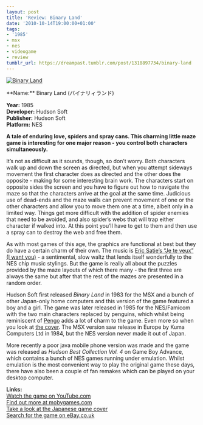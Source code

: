 ```yaml
---
layout: post
title: 'Review: Binary Land'
date: '2010-10-14T19:00:00+01:00'
tags:
- '1985'
- msx
- nes
- videogame
- review
tumblr_url: https://dreampast.tumblr.com/post/1318897734/binary-land
---
```

[![Binary Land](https://64.media.tumblr.com/tumblr_l9tivxpF6i1qbfpni.png)](http://dreampast.tumblr.com/post/1318897734/binary-land)  
<!-- more --> **Name:** Binary Land (バイナリィランド)  
**Year:** 1985  
**Developer:** Hudson Soft  
**Publisher:** Hudson Soft  
**Platform:** NES

**A tale of enduring love, spiders and spray cans. This charming little maze game is interesting for one major reason - you control both characters simultaneously.**

It’s not as difficult as it sounds, though, so don’t worry. Both characters walk up and down the screen as directed, but when you attempt sideways movement the first character does as directed and the other does the opposite - making for some interesting brain work. The characters start on opposite sides the screen and you have to figure out how to navigate the maze so that the characters arrive at the goal at the same time. Judicious use of dead-ends and the maze walls can prevent movement of one or the other characters and allow you to move them one at a time, albeit only in a limited way. Things get more difficult with the addition of spider enemies that need to be avoided, and also spider’s webs that will trap either character if walked into. At this point you’ll have to get to them and then use a spray can to destroy the web and free them.

As with most games of this age, the graphics are functional at best but they do have a certain charm of their own. The music is [Eric Satie’s “Je te veux” (I want you)](http://en.wikipedia.org/wiki/Je_te_veux) - a sentimental, slow waltz that lends itself wonderfully to the NES chip music stylings. But the game is really all about the puzzles provided by the maze layouts of which there many - the first three are always the same but after that the rest of the mazes are presented in a random order.

Hudson Soft first released _Binary Land_ in 1983 for the MSX and a bunch of other Japan-only home computers and this version of the game featured a boy and a girl. The game was later released in 1985 for the NES/Famicom with the two main characters replaced by penguins, which whilst being reminiscent of [Pengo](http://www.mobygames.com/game/pengo) adds a lot of charm to the game. Even more so when you look at [the cover](http://www.famicom.biz/all/htmls/6800000003926.html). The MSX version saw release in Europe by Kuma Computers Ltd in 1984, but the NES version never made it out of Japan.

More recently a poor java mobile phone version was made and the game was released as _Hudson Best Collection Vol. 4_ on Game Boy Advance, which contains a bunch of NES games running under emulation. Whilst emulation is the most convenient way to play the original game these days, there have also been a couple of fan remakes which can be played on your desktop computer.

**Links:**  
[Watch the game on YouTube.com](http://www.youtube.com/watch?v=NLI415emLzQ)  
[Find out more at mobygames.com](http://www.mobygames.com/game/binary-land)  
[Take a look at the Japanese game cover](http://www.famicom.biz/all/htmls/6800000003926.html)  
[Search for the game on eBay.co.uk](http://video-games.shop.ebay.co.uk/i.html?_nkw=binary+land)

